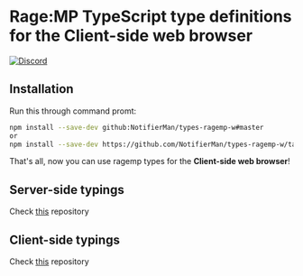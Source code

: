 # Rage:MP TypeScript type definitions for the Client-side web browser

[![Discord](https://discordapp.com/api/guilds/183979885788659713/widget.png)](https://discord.gg/A5exBRX)

## Installation

Run this through command promt:

``` bash
npm install --save-dev github:NotifierMan/types-ragemp-w#master
or
npm install --save-dev https://github.com/NotifierMan/types-ragemp-w/tarball/master
```

That's all, now you can use ragemp types for the **Client-side web browser**!

## Server-side typings

Check [this](https://github.com/CocaColaBear/types-ragemp-s) repository

## Client-side typings

Check [this](https://github.com/CocaColaBear/types-ragemp-c) repository

